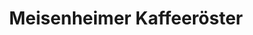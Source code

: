 ---
title: "Meisenheimer Kaffeeröster"
url: /meisenheim/meisenheimer-kaffeeroester/
shop: Kaffee
---